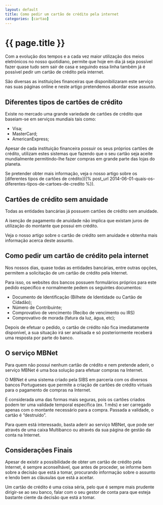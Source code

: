```yaml
---
layout: default
title: Como pedir um cartão de crédito pela internet
categories: [cartao]
---
```


# {{ page.title }}

Com a evolução dos tempos e a cada vez maior utilização dos meios eletrónicos no nosso quotidiano, permite que hoje em dia já seja possível fazer quase tudo sem sair de casa e seguindo essa linha também já é possível pedir um cartão de crédito pela internet.

São diversas as instituições financeiras que disponibilizaram este serviço nas suas páginas online e neste artigo pretendemos abordar esse assunto.

## Diferentes tipos de cartões de crédito

Existe no mercado uma grande variedade de cartões de crédito que baseiam-se em serviços mundiais tais como:

* Visa;
* MasterCard;
* AmericanExpress;

Apesar de cada instituição financeira possuir os seus próprios cartões de crédito, utilizam estes sistemas que fazendo que o seu cartão seja aceite mundialmente permitindo-lhe fazer compras em grande parte das lojas do planeta.

Se pretender obter mais informação, veja o nosso artigo sobre os [diferentes tipos de cartões de crédito]({% post_url 2014-06-01-quais-os-diferentes-tipos-de-cartoes-de-credito %}).

## Cartões de crédito sem anuidade

Todas as entidades bancárias já possuem cartões de crédito sem anuidade.

A isenção de pagamento de anuidade não implica que existam juros de utilização do montante que possui em crédito.

Veja o nosso artigo sobre o cartão de crédito sem anuidade e obtenha mais informação acerca deste assunto.

## Como pedir um cartão de crédito pela internet

Nos nossos dias, quase todas as entidades bancárias, entre outras opções, permitem a solicitação de um cartão de crédito pela Internet.

Para isso, os websites dos bancos possuem formulários próprios para este pedido especifico e normalmente pedem os seguintes documentos:

* Documento de Identificação (Bilhete de Identidade ou Cartão de Cidadão);
* Número de Contribuinte;
* Comprovativo de vencimento (Recibo de vencimento ou IRS)
* Comprovativo de morada (fatura da luz, água, etc);

Depois de efetuar o pedido, o cartão de crédito não fica imediatamente disponível, a sua situação irá ser analisada e só posteriormente receberá uma resposta por parte do banco.

## O serviço MBNet

Para quem não possui nenhum cartão de crédito e nem pretende aderir, o serviço MBNet é uma boa solução para efetuar compras na Internet.

O MBNet é uma sistema criado pela SIBS em parceria com os diversos bancos Portugueses que permite a criação de cartões de crédito virtuais para o pagamento de compras na Internet.

É considerada uma das formas mais seguras, pois os cartões criados podem ter uma validade temporal específica (ex. 1 mês) e ser carregado apenas com o montante necessário para a compra. Passada a validade, o cartão é “destruído”.

Para quem está interessado, basta aderir ao serviço MBNet, que pode ser através de uma caixa Multibanco ou através da sua página de gestão da conta na Internet.

## Considerações Finais

Apesar de existir a possibilidade de obter um cartão de crédito pela Internet, é sempre aconselhável, que antes de proceder, se informe bem sobre a decisão que está a tomar, procurando informação sobre o assunto e lendo bem as cláusulas que está a aceitar.

Um cartão de crédito é uma coisa séria, pelo que é sempre mais prudente dirigir-se ao seu banco, falar com o seu gestor de conta para que esteja bastante ciente da decisão que está a tomar.
